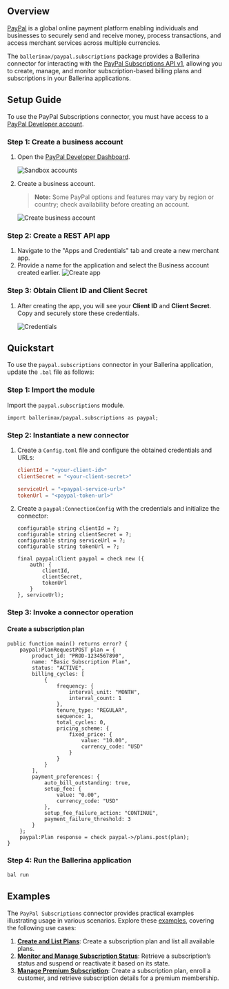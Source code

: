 ## Overview

[PayPal](https://www.paypal.com/) is a global online payment platform enabling individuals and businesses to securely send and receive money, process transactions, and access merchant services across multiple currencies.

The `ballerinax/paypal.subscriptions` package provides a Ballerina connector for interacting with the [PayPal Subscriptions API v1](https://developer.paypal.com/docs/api/subscriptions/v1/), allowing you to create, manage, and monitor subscription-based billing plans and subscriptions in your Ballerina applications.

## Setup Guide

To use the PayPal Subscriptions connector, you must have access to a [PayPal Developer account](https://developer.paypal.com/).

### Step 1: Create a business account

1. Open the [PayPal Developer Dashboard](https://developer.paypal.com/dashboard).

   ![Sandbox accounts](https://raw.githubusercontent.com/ballerina-platform/module-ballerinax-paypal.subscriptions/main/docs/setup/resources/sandbox-accounts.png)

3. Create a business account.
   > **Note:** Some PayPal options and features may vary by region or country; check availability before creating an account.

   ![Create business account](https://raw.githubusercontent.com/ballerina-platform/module-ballerinax-paypal.subscriptions/main/docs/setup/resources/create-account.png)

### Step 2: Create a REST API app

1. Navigate to the "Apps and Credentials" tab and create a new merchant app.
2. Provide a name for the application and select the Business account created earlier.
   ![Create app](https://raw.githubusercontent.com/ballerina-platform/module-ballerinax-paypal.subscriptions/main/docs/setup/resources/create-app.png)

### Step 3: Obtain Client ID and Client Secret

1. After creating the app, you will see your **Client ID** and **Client Secret**. Copy and securely store these credentials.

   ![Credentials](https://raw.githubusercontent.com/ballerina-platform/module-ballerinax-paypal.subscriptions/main/docs/setup/resources/get-credentials.png)

## Quickstart

To use the `paypal.subscriptions` connector in your Ballerina application, update the `.bal` file as follows:

### Step 1: Import the module

Import the `paypal.subscriptions` module.

```ballerina
import ballerinax/paypal.subscriptions as paypal;
```

### Step 2: Instantiate a new connector

1. Create a `Config.toml` file and configure the obtained credentials and URLs:
   ```toml
   clientId = "<your-client-id>"
   clientSecret = "<your-client-secret>"

   serviceUrl = "<paypal-service-url>"
   tokenUrl = "<paypal-token-url>"
   ```

2. Create a `paypal:ConnectionConfig` with the credentials and initialize the connector:
   ```ballerina
   configurable string clientId = ?;
   configurable string clientSecret = ?;
   configurable string serviceUrl = ?;
   configurable string tokenUrl = ?;

   final paypal:Client paypal = check new ({
       auth: {
           clientId,
           clientSecret,
           tokenUrl
       }
   }, serviceUrl);
   ```

### Step 3: Invoke a connector operation

#### Create a subscription plan

```ballerina
public function main() returns error? {
    paypal:PlanRequestPOST plan = {
        product_id: "PROD-1234567890",
        name: "Basic Subscription Plan",
        status: "ACTIVE",
        billing_cycles: [
            {
                frequency: {
                    interval_unit: "MONTH",
                    interval_count: 1
                },
                tenure_type: "REGULAR",
                sequence: 1,
                total_cycles: 0,
                pricing_scheme: {
                    fixed_price: {
                        value: "10.00",
                        currency_code: "USD"
                    }
                }
            }
        ],
        payment_preferences: {
            auto_bill_outstanding: true,
            setup_fee: {
                value: "0.00",
                currency_code: "USD"
            },
            setup_fee_failure_action: "CONTINUE",
            payment_failure_threshold: 3
        }
    };
    paypal:Plan response = check paypal->/plans.post(plan);
}
```

### Step 4: Run the Ballerina application

```bash
bal run
```

## Examples

The `PayPal Subscriptions` connector provides practical examples illustrating usage in various scenarios. Explore these [examples](https://github.com/ballerina-platform/module-ballerinax-paypal.subscriptions/tree/main/examples/), covering the following use cases:

1. [**Create and List Plans**](https://github.com/ballerina-platform/module-ballerinax-paypal.subscriptions/tree/main/examples/create-and-list-plans): Create a subscription plan and list all available plans.
2. [**Monitor and Manage Subscription Status**](https://github.com/ballerina-platform/module-ballerinax-paypal.subscriptions/tree/main/examples/monitor-and-manage-subscription): Retrieve a subscription’s status and suspend or reactivate it based on its state.
3. [**Manage Premium Subscription**](https://github.com/ballerina-platform/module-ballerinax-paypal.subscriptions/tree/main/examples/manage-premium-subscription): Create a subscription plan, enroll a customer, and retrieve subscription details for a premium membership.
